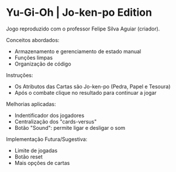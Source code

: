# Yu-Gi-Oh | Jo-ken-po Edition

Jogo reproduzido com o professor Felipe Silva Aguiar (criador).

Conceitos abordados:

- Armazenamento e gerenciamento de estado manual
- Funções limpas
- Organização de código

Instruções:
- Os Atributos das Cartas são Jo-ken-po (Pedra, Papel e Tesoura)
- Após o combate clique no resultado para continuar a jogar

Melhorias aplicadas:

- Indentificador dos jogadores
- Centralização dos "cards-versus"
- Botão "Sound": permite ligar e desligar o som

Implementação Futura/Sugestiva:

- Limite de jogadas
- Botão reset
- Mais opções de cartas



